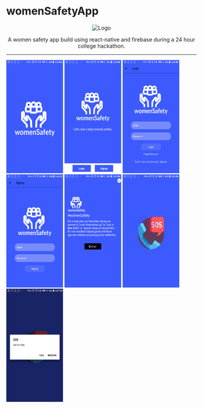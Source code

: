 # womenSafetyApp

<p align="center">
<img src="./src/images/Logo.png" alt="Logo" width="200" height="150"/>
</p>

<p align="center">
A women safety app build using react-native and firebase during a 24 hour college hackathon.
</p>

----------------------------------------------------------------------------------

<p align="left">
<img src="./src/images/screenshots/1.jpg" alt="welcome" width="150" height="300"/>
<img src="./src/images/screenshots/2.jpg" alt="welcome" width="150" height="300"/>
<img src="./src/images/screenshots/3.jpg" alt="welcome" width="150" height="300"/>
<img src="./src/images/screenshots/4.jpg" alt="welcome" width="150" height="300"/>
<img src="./src/images/screenshots/5.jpg" alt="welcome" width="150" height="300"/>
<img src="./src/images/screenshots/6.jpg" alt="welcome" width="150" height="300"/>
<img src="./src/images/screenshots/7.jpg" alt="welcome" width="150" height="300"/>
</p>
